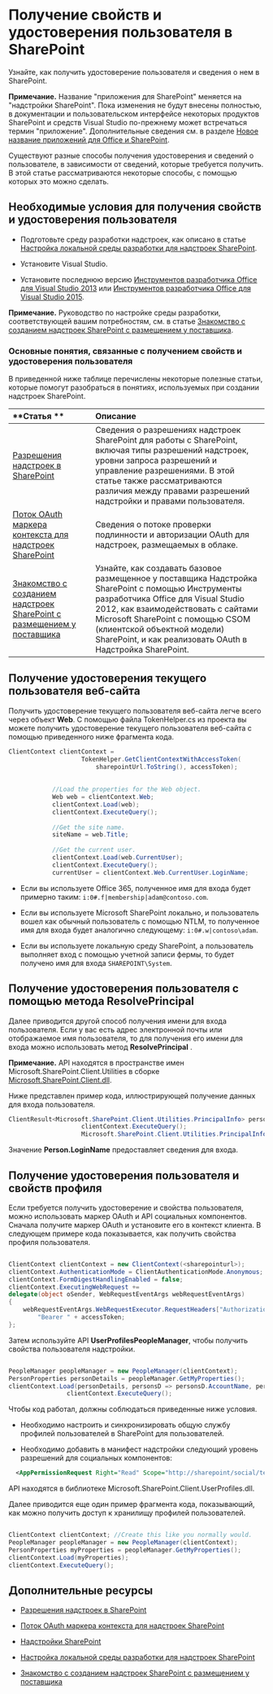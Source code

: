 # <a name="get-user-identity-and-properties-in-sharepoint"></a>Получение свойств и удостоверения пользователя в SharePoint
Узнайте, как получить удостоверение пользователя и сведения о нем в SharePoint.
 

 **Примечание.** Название "приложения для SharePoint" меняется на "надстройки SharePoint". Пока изменения не будут внесены полностью, в документации и пользовательском интерфейсе некоторых продуктов SharePoint и средств Visual Studio по-прежнему может встречаться термин "приложение". Дополнительные сведения см. в разделе [Новое название приложений для Office и SharePoint](new-name-for-apps-for-sharepoint#bk_newname).
 

Существуют разные способы получения удостоверения и сведений о пользователе, в зависимости от сведений, которые требуется получить. В этой статье рассматриваются некоторые способы, с помощью которых это можно сделать.
 

## <a name="prerequisites-for-retrieving-user-identity-and-properties"></a>Необходимые условия для получения свойств и удостоверения пользователя
<a name="Prereq"> </a>


- Подготовьте среду разработки надстроек, как описано в статье [Настройка локальной среды разработки для надстроек SharePoint](set-up-an-on-premises-development-environment-for-sharepoint-add-ins).
    
 
- Установите Visual Studio.
    
 
- Установите последнюю версию [Инструментов разработчика Office для Visual Studio 2013](http://aka.ms/OfficeDevToolsForVS2013) или [Инструментов разработчика Office для Visual Studio 2015](http://aka.ms/OfficeDevToolsForVS2015).
    
 

 **Примечание.** Руководство по настройке среды разработки, соответствующей вашим потребностям, см. в статье [Знакомство с созданием надстроек SharePoint с размещением у поставщика](get-started-creating-provider-hosted-sharepoint-add-ins).
 


### <a name="core-concepts-to-know-for-retrieving-user-identity-and-properties"></a>Основные понятия, связанные с получением свойств и удостоверения пользователя

В приведенной ниже таблице перечислены некоторые полезные статьи, которые помогут разобраться в понятиях, используемых при создании надстроек SharePoint.
 

 


|**Статья **|**Описание**|
|:-----|:-----|
| [Разрешения надстроек в SharePoint](add-in-permissions-in-sharepoint-2013)|Сведения о разрешениях надстроек SharePoint для работы с SharePoint, включая типы разрешений надстроек, уровни запроса разрешений и управление разрешениями. В этой статье также рассматриваются различия между правами разрешений надстройки и правами пользователя.|
| [Поток OAuth маркера контекста для надстроек SharePoint](context-token-oauth-flow-for-sharepoint-add-ins)|Сведения о потоке проверки подлинности и авторизации OAuth для надстроек, размещаемых в облаке.|
| [Знакомство с созданием надстроек SharePoint с размещением у поставщика](get-started-creating-provider-hosted-sharepoint-add-ins)|Узнайте, как создавать базовое размещенное у поставщика Надстройка SharePoint с помощью Инструменты разработчика Office для Visual Studio 2012, как взаимодействовать с сайтами Microsoft SharePoint с помощью CSOM (клиентской объектной модели) SharePoint, и как реализовать OAuth в Надстройка SharePoint.|

## <a name="retrieving-current-website-user-identity"></a>Получение удостоверения текущего пользователя веб-сайта
<a name="WebsiteUserID"> </a>

Получить удостоверение текущего пользователя веб-сайта легче всего через объект **Web**. С помощью файла TokenHelper.cs из проекта вы можете получить удостоверение текущего пользователя веб-сайта с помощью приведенного ниже фрагмента кода.
 

 

```C#
ClientContext clientContext =
                    TokenHelper.GetClientContextWithAccessToken(
                        sharepointUrl.ToString(), accessToken);
 
 
            //Load the properties for the Web object.
            Web web = clientContext.Web;
            clientContext.Load(web);
            clientContext.ExecuteQuery();
 
            //Get the site name.
            siteName = web.Title;
 
            //Get the current user.
            clientContext.Load(web.CurrentUser);
            clientContext.ExecuteQuery();
            currentUser = clientContext.Web.CurrentUser.LoginName;

```


- Если вы используете Office 365, полученное имя для входа будет примерно таким: `i:0#.f|membership|adam@contoso.com`.
    
 
- Если вы используете Microsoft SharePoint локально, и пользователь вошел как обычный пользователь с помощью NTLM, то полученное имя для входа будет аналогично следующему:  `i:0#.w|contoso\adam`.
    
 
- Если вы используете локальную среду SharePoint, а пользователь выполняет вход с помощью учетной записи фермы, то будет получено имя для входа `SHAREPOINT\System`.
    
 

## <a name="retrieving-user-identity-using-the-resolveprincipal-method"></a>Получение удостоверения пользователя с помощью метода ResolvePrincipal
<a name="ResolvePrincipal"> </a>

Далее приводится другой способ получения имени для входа пользователя. Если у вас есть адрес электронной почты или отображаемое имя пользователя, то для получения его имени для входа можно использовать метод  **ResolvePrincipal** .
 

 

 **Примечание.** API находятся в пространстве имен Microsoft.SharePoint.Client.Utilities в сборке [Microsoft.SharePoint.Client.dll](http://msdn.microsoft.com/ru-ru/library/microsoft.sharepoint.client.utilities.utility.resolveprincipal.aspx).
 

Ниже представлен пример кода, иллюстрирующей получение данных для входа пользователя.
 

 



```C#
ClientResult<Microsoft.SharePoint.Client.Utilities.PrincipalInfo> persons = Microsoft.SharePoint.Client.Utilities.Utility.ResolvePrincipal(clientContext, clientContext.Web, <email>, Microsoft.SharePoint.Client.Utilities.PrincipalType.User, Microsoft.SharePoint.Client.Utilities.PrincipalSource.All, null, true);
                    clientContext.ExecuteQuery();
                    Microsoft.SharePoint.Client.Utilities.PrincipalInfo person = persons.Value;

```

Значение **Person.LoginName** предоставляет сведения для входа.
 

 

## <a name="retrieving-user-identity-and-profile-properties"></a>Получение удостоверения пользователя и свойств профиля
<a name="Profile"> </a>

Если требуется получить удостоверение и свойства пользователя, можно использовать маркер OAuth и API социальных компонентов. Сначала получите маркер OAuth и установите его в контекст клиента. В следующем примере кода показывается, как получить свойства профиля пользователя.
 

 

```C#

ClientContext clientContext = new ClientContext(<sharepointurl>);
clientContext.AuthenticationMode = ClientAuthenticationMode.Anonymous;
clientContext.FormDigestHandlingEnabled = false;
clientContext.ExecutingWebRequest +=
delegate(object oSender, WebRequestEventArgs webRequestEventArgs)
{                      
    webRequestEventArgs.WebRequestExecutor.RequestHeaders["Authorization"] =
        "Bearer " + accessToken;
};

```

Затем используйте API **UserProfilesPeopleManager**, чтобы получить свойства пользователя надстройки.
 

 



```C#

PeopleManager peopleManager = new PeopleManager(clientContext);
PersonProperties personDetails = peopleManager.GetMyProperties();
clientContext.Load(personDetails, personsD => personsD.AccountName, personsD => personsD.Email,  personsD => personsD.DisplayName);
                clientContext.ExecuteQuery();

```

Чтобы код работал, должны соблюдаться приведенные ниже условия.
 

 

- Необходимо настроить и синхронизировать общую службу профилей пользователей в SharePoint для пользователей.
    
 
- Необходимо добавить в манифест надстройки следующий уровень разрешений для социальных компонентов:
    
```XML
  <AppPermissionRequest Right="Read" Scope="http://sharepoint/social/tenant" />

```

API находятся в библиотеке Microsoft.SharePoint.Client.UserProfiles.dll.
 

 
Далее приводится еще один пример фрагмента кода, показывающий, как можно получить доступ к хранилищу профилей пользователей.
 

 



```C#

ClientContext clientContext; //Create this like you normally would.               
PeopleManager peopleManager = new PeopleManager(clientContext);
PersonProperties myProperties = peopleManager.GetMyProperties();
clientContext.Load(myProperties);
clientContext.ExecuteQuery();

```


## <a name="additional-resources"></a>Дополнительные ресурсы
<a name="AdditionalResources"> </a>


-  [Разрешения надстроек в SharePoint](add-in-permissions-in-sharepoint-2013)
    
 
-  [Поток OAuth маркера контекста для надстроек SharePoint](context-token-oauth-flow-for-sharepoint-add-ins)
    
 
-  [Надстройки SharePoint](sharepoint-add-ins)
    
 
-  [Настройка локальной среды разработки для надстроек SharePoint](set-up-an-on-premises-development-environment-for-sharepoint-add-ins)
    
 
-  [Знакомство с созданием надстроек SharePoint с размещением у поставщика](get-started-creating-provider-hosted-sharepoint-add-ins)
    
 

